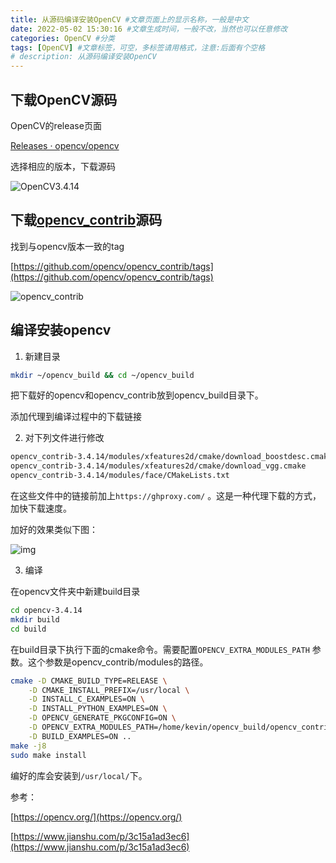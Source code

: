```yaml
---
title: 从源码编译安装OpenCV #文章页面上的显示名称，一般是中文
date: 2022-05-02 15:30:16 #文章生成时间，一般不改，当然也可以任意修改
categories: OpenCV #分类
tags: [OpenCV] #文章标签，可空，多标签请用格式，注意:后面有个空格
# description: 从源码编译安装OpenCV
---
```


## 下载OpenCV源码

OpenCV的release页面

[Releases · opencv/opencv](https://github.com/opencv/opencv/releases)

选择相应的版本，下载源码

![OpenCV3.4.14](https://sf-blog-images.oss-cn-hangzhou.aliyuncs.com/d3f1532c4d4acb04332cc6fe06d901bd.png)

## 下载[opencv_contrib](https://github.com/opencv/opencv_contrib)源码

找到与opencv版本一致的tag

[https://github.com/opencv/opencv_contrib/tags](https://github.com/opencv/opencv_contrib/tags)

![opencv_contrib](https://sf-blog-images.oss-cn-hangzhou.aliyuncs.com/f3768099108c3d3dc8a3993f1b5137f3.png)

## 编译安装opencv

1. 新建目录

```bash
mkdir ~/opencv_build && cd ~/opencv_build
```

把下载好的opencv和opencv_contrib放到opencv_build目录下。

添加代理到编译过程中的下载链接
<!--more-->
2. 对下列文件进行修改

```bash
opencv_contrib-3.4.14/modules/xfeatures2d/cmake/download_boostdesc.cmake
opencv_contrib-3.4.14/modules/xfeatures2d/cmake/download_vgg.cmake
opencv_contrib-3.4.14/modules/face/CMakeLists.txt
```

在这些文件中的链接前加上`https://ghproxy.com/` 。这是一种代理下载的方式，加快下载速度。

加好的效果类似下图：

![img](https://sf-blog-images.oss-cn-hangzhou.aliyuncs.com/7dc1610a5a769aaf1dbd7bc481817dd5.png)



3. 编译

在opencv文件夹中新建build目录

```bash
cd opencv-3.4.14
mkdir build
cd build
```

在build目录下执行下面的cmake命令。需要配置`OPENCV_EXTRA_MODULES_PATH` 参数。这个参数是opencv_contrib/modules的路径。

```bash
cmake -D CMAKE_BUILD_TYPE=RELEASE \
    -D CMAKE_INSTALL_PREFIX=/usr/local \
    -D INSTALL_C_EXAMPLES=ON \
    -D INSTALL_PYTHON_EXAMPLES=ON \
    -D OPENCV_GENERATE_PKGCONFIG=ON \
    -D OPENCV_EXTRA_MODULES_PATH=/home/kevin/opencv_build/opencv_contrib-3.4.14/modules \
    -D BUILD_EXAMPLES=ON ..
make -j8
sudo make install
```

编好的库会安装到`/usr/local/`下。



参考：

[https://opencv.org/](https://opencv.org/)

[https://www.jianshu.com/p/3c15a1ad3ec6](https://www.jianshu.com/p/3c15a1ad3ec6)

